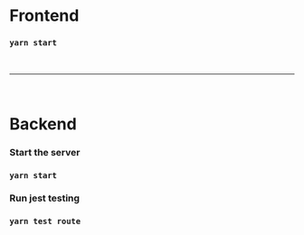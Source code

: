 # Frontend
### `yarn start`
&nbsp;

---
&nbsp;
# Backend
### Start the server
### `yarn start`

### Run jest testing
### `yarn test route`
